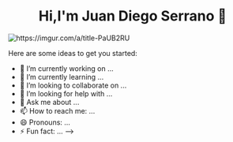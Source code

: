 <div align="center">
<h1 align="center">Hi,I'm <a>Juan Diego Serrano</a> 👋</h1>
</div>
<img alt="https://imgur.com/a/title-PaUB2RU">

Here are some ideas to get you started:

- 🔭 I’m currently working on ...
- 🌱 I’m currently learning ...
- 👯 I’m looking to collaborate on ...
- 🤔 I’m looking for help with ...
- 💬 Ask me about ...
- 📫 How to reach me: ...
- 😄 Pronouns: ...
- ⚡ Fun fact: ...
-->

